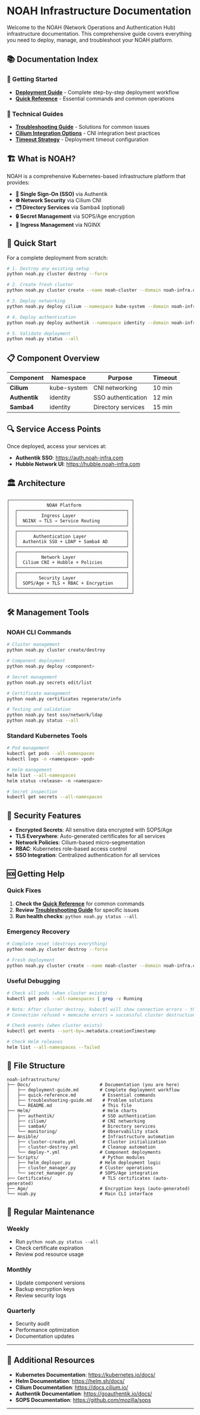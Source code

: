# NOAH Infrastructure Documentation

Welcome to the NOAH (Network Operations and Authentication Hub) infrastructure documentation. This comprehensive guide covers everything you need to deploy, manage, and troubleshoot your NOAH platform.

## 📚 Documentation Index

### 🚀 Getting Started
- **[Deployment Guide](deployment-guide.md)** - Complete step-by-step deployment workflow
- **[Quick Reference](quick-reference.md)** - Essential commands and common operations

### 🔧 Technical Guides
- **[Troubleshooting Guide](troubleshooting-guide.md)** - Solutions for common issues
- **[Cilium Integration Options](cilium-integration-options.md)** - CNI integration best practices
- **[Timeout Strategy](timeout-strategy.md)** - Deployment timeout configuration

## 🏗️ What is NOAH?

NOAH is a comprehensive Kubernetes-based infrastructure platform that provides:

- **🔐 Single Sign-On (SSO)** via Authentik
- **🌐 Network Security** via Cilium CNI
- **🗂️ Directory Services** via Samba4 (optional)
- **🔒 Secret Management** via SOPS/Age encryption
- **🚪 Ingress Management** via NGINX

## 🎯 Quick Start

For a complete deployment from scratch:

```bash
# 1. Destroy any existing setup
python noah.py cluster destroy --force

# 2. Create fresh cluster
python noah.py cluster create --name noah-cluster --domain noah-infra.com

# 3. Deploy networking
python noah.py deploy cilium --namespace kube-system --domain noah-infra.com

# 4. Deploy authentication
python noah.py deploy authentik --namespace identity --domain noah-infra.com

# 5. Validate deployment
python noah.py status --all
```

## 📋 Component Overview

| Component | Namespace | Purpose | Timeout |
|-----------|-----------|---------|---------|
| **Cilium** | kube-system | CNI networking | 10 min |
| **Authentik** | identity | SSO authentication | 12 min |
| **Samba4** | identity | Directory services | 15 min |

## 🔍 Service Access Points

Once deployed, access your services at:

- **Authentik SSO**: https://auth.noah-infra.com
- **Hubble Network UI**: https://hubble.noah-infra.com

## 🏛️ Architecture

```
┌──────────────────────────────────────────────┐
│              NOAH Platform                   │
│  ┌─────────────────────────────────────────┐ │
│  │         Ingress Layer                   │ │
│  │  NGINX → TLS → Service Routing          │ │
│  └─────────────────────────────────────────┘ │
│  ┌─────────────────────────────────────────┐ │
│  │      Authentication Layer               │ │
│  │  Authentik SSO + LDAP + Samba4 AD       │ │
│  └─────────────────────────────────────────┘ │
│  ┌─────────────────────────────────────────┐ │
│  │         Network Layer                   │ │
│  │  Cilium CNI + Hubble + Policies         │ │
│  └─────────────────────────────────────────┘ │
│  ┌─────────────────────────────────────────┐ │
│  │        Security Layer                   │ │
│  │  SOPS/Age + TLS + RBAC + Encryption     │ │
│  └─────────────────────────────────────────┘ │
└──────────────────────────────────────────────┘
```

## 🛠️ Management Tools

### NOAH CLI Commands
```bash
# Cluster management
python noah.py cluster create/destroy

# Component deployment
python noah.py deploy <component>

# Secret management
python noah.py secrets edit/list

# Certificate management
python noah.py certificates regenerate/info

# Testing and validation
python noah.py test sso/network/ldap
python noah.py status --all
```

### Standard Kubernetes Tools
```bash
# Pod management
kubectl get pods --all-namespaces
kubectl logs -n <namespace> <pod>

# Helm management
helm list --all-namespaces
helm status <release> -n <namespace>

# Secret inspection
kubectl get secrets --all-namespaces
```

## 🔐 Security Features

- **Encrypted Secrets**: All sensitive data encrypted with SOPS/Age
- **TLS Everywhere**: Auto-generated certificates for all services
- **Network Policies**: Cilium-based micro-segmentation
- **RBAC**: Kubernetes role-based access control
- **SSO Integration**: Centralized authentication for all services

## 🆘 Getting Help

### Quick Fixes
1. **Check the [Quick Reference](quick-reference.md)** for common commands
2. **Review [Troubleshooting Guide](troubleshooting-guide.md)** for specific issues
3. **Run health checks**: `python noah.py status --all`

### Emergency Recovery
```bash
# Complete reset (destroys everything)
python noah.py cluster destroy --force

# Fresh deployment
python noah.py cluster create --name noah-cluster --domain noah-infra.com
```

### Useful Debugging
```bash
# Check all pods (when cluster exists)
kubectl get pods --all-namespaces | grep -v Running

# Note: After cluster destroy, kubectl will show connection errors - this is normal!
# Connection refused + memcache errors = successful cluster destruction

# Check events (when cluster exists)
kubectl get events --sort-by=.metadata.creationTimestamp

# Check Helm releases
helm list --all-namespaces --failed
```

## 📝 File Structure

```
noah-infrastructure/
├── Docs/                          # Documentation (you are here)
│   ├── deployment-guide.md        # Complete deployment workflow
│   ├── quick-reference.md          # Essential commands
│   ├── troubleshooting-guide.md    # Problem solutions
│   └── README.md                   # This file
├── Helm/                           # Helm charts
│   ├── authentik/                  # SSO authentication
│   ├── cilium/                     # CNI networking
│   ├── samba4/                     # Directory services
│   └── monitoring/                 # Observability stack
├── Ansible/                        # Infrastructure automation
│   ├── cluster-create.yml          # Cluster initialization
│   ├── cluster-destroy.yml         # Cleanup automation
│   └── deploy-*.yml               # Component deployments
├── Scripts/                        # Python modules
│   ├── helm_deployer.py           # Helm deployment logic
│   ├── cluster_manager.py         # Cluster operations
│   └── secret_manager.py          # SOPS/Age integration
├── Certificates/                   # TLS certificates (auto-generated)
├── Age/                           # Encryption keys (auto-generated)
└── noah.py                        # Main CLI interface
```

## 🔄 Regular Maintenance

### Weekly
- Run `python noah.py status --all`
- Check certificate expiration
- Review pod resource usage

### Monthly
- Update component versions
- Backup encryption keys
- Review security logs

### Quarterly
- Security audit
- Performance optimization
- Documentation updates

---

## 📖 Additional Resources

- **Kubernetes Documentation**: https://kubernetes.io/docs/
- **Helm Documentation**: https://helm.sh/docs/
- **Cilium Documentation**: https://docs.cilium.io/
- **Authentik Documentation**: https://goauthentik.io/docs/
- **SOPS Documentation**: https://github.com/mozilla/sops

---